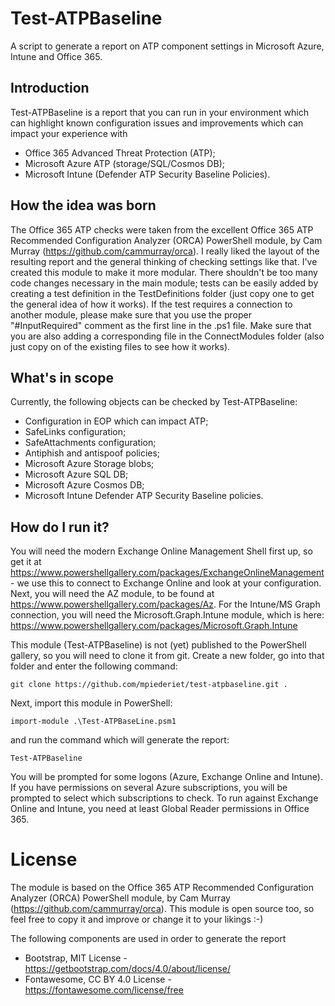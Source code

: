 # Test-ATPBaseline
A script to generate a report on ATP component settings in Microsoft Azure, Intune and Office 365.

## Introduction
Test-ATPBaseline is a report that you can run in your environment which can highlight known configuration issues and improvements which can impact your experience with
* Office 365 Advanced Threat Protection (ATP);
* Microsoft Azure ATP (storage/SQL/Cosmos DB);
* Microsoft Intune (Defender ATP Security Baseline Policies).

## How the idea was born
The Office 365 ATP checks were taken from the excellent Office 365 ATP Recommended Configuration Analyzer (ORCA) PowerShell module, by Cam Murray (https://github.com/cammurray/orca). I really liked the layout of the resulting report and the general thinking of checking settings like that.
I've created this module to make it more modular. There shouldn't be too many code changes necessary in the main module; tests can be easily added by creating a test definition in the TestDefinitions folder (just copy one to get the general idea of how it works). If the test requires a connection to another module, please make sure that you use the proper "#InputRequired" comment as the first line in the .ps1 file. Make sure that you are also adding a corresponding file in the ConnectModules folder (also just copy on of the existing files to see how it works).

## What's in scope
Currently, the following objects can be checked by Test-ATPBaseline:
* Configuration in EOP which can impact ATP;
* SafeLinks configuration;
* SafeAttachments configuration;
* Antiphish and antispoof policies;
* Microsoft Azure Storage blobs;
* Microsoft Azure SQL DB;
* Microsoft Azure Cosmos DB;
* Microsoft Intune Defender ATP Security Baseline policies.

## How do I run it?

You will need the modern Exchange Online Management Shell first up, so get it at https://www.powershellgallery.com/packages/ExchangeOnlineManagement - we use this to connect to Exchange Online and look at your configuration.
Next, you will need the AZ module, to be found at https://www.powershellgallery.com/packages/Az.
For the Intune/MS Graph connection, you will need the Microsoft.Graph.Intune module, which is here: https://www.powershellgallery.com/packages/Microsoft.Graph.Intune

This module (Test-ATPBaseline) is not (yet) published to the PowerShell gallery, so you will need to clone it from git. Create a new folder, go into that folder and enter the following command:

`git clone https://github.com/mpiederiet/test-atpbaseline.git .`

Next, import this module in PowerShell:

`import-module .\Test-ATPBaseLine.psm1`

and run the command which will generate the report:

`Test-ATPBaseline`

You will be prompted for some logons (Azure, Exchange Online and Intune). If you have permissions on several Azure subscriptions, you will be prompted to select which subscriptions to check. To run against Exchange Online and Intune, you need at least Global Reader permissions in Office 365.

# License

The module is based on the Office 365 ATP Recommended Configuration Analyzer (ORCA) PowerShell module, by Cam Murray (https://github.com/cammurray/orca). This module is open source too, so feel free to copy it and improve or change it to your likings :-)

The following components are used in order to generate the report
* Bootstrap, MIT License - https://getbootstrap.com/docs/4.0/about/license/
* Fontawesome, CC BY 4.0 License - https://fontawesome.com/license/free